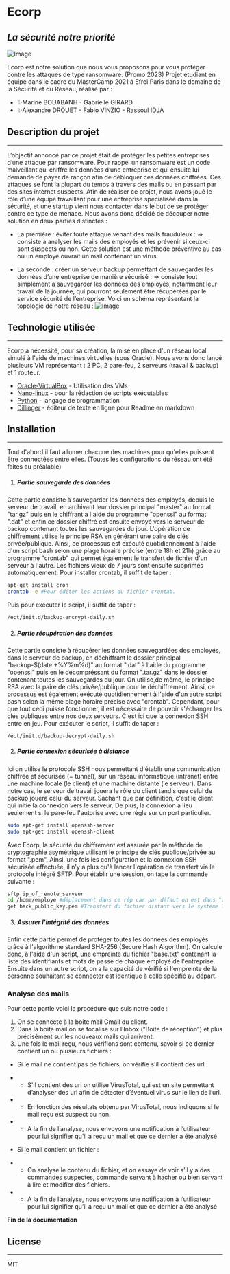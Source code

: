 # Ecorp
## _La sécurité notre priorité_

![Image](master/logo-pj-Ransomeware.png) 

Ecorp est notre solution que nous vous proposons pour vous protéger contre les attaques de type ransomware. 
(Promo 2023) Projet étudiant en équipe dans le cadre du MasterCamp 2021 à Efrei Paris dans le domaine de la Sécurité et du Réseau, réalisé par : 
- ✨Marine BOUABANH - Gabrielle GIRARD  
- ✨Alexandre DROUET - Fabio VINZIO - Rassoul IDJA 


## Description du projet
---
L’objectif annoncé par ce projet était de protéger les petites entreprises d’une attaque par ransomware. Pour rappel un ransomware est un code malveillant qui chiffre les données d’une entreprise et qui ensuite lui demande de payer de rançon afin de débloquer ces données chiffrées. Ces attaques se font la plupart du temps à travers des mails ou en passant par des sites internet suspects.
Afin de réaliser ce projet, nous avons joué le rôle d’une équipe travaillant pour une entreprise spécialisée dans la sécurité, et une startup vient nous contacter dans le but de se protéger contre ce type de menace. Nous avons donc décidé de découper notre solution en deux parties distinctes : 
-	La première : éviter toute attaque venant des mails frauduleux :
=> consiste à analyser les mails des employés et les prévenir si ceux-ci sont suspects ou non. Cette solution est une méthode préventive au cas où un employé ouvrait un mail contenant un virus. 

-	La seconde : créer un serveur backup permettant de sauvegarder les données d’une entreprise de manière sécurisé :
=> consiste tout simplement à sauvegarder les données des employés, notamment leur travail de la journée, qui pourront seulement être récupérées par le service sécurité de l’entreprise. 
Voici un schéma représentant la topologie de notre réseau :
![Image](master/reseau_projet_mc.png) 

## Technologie utilisée
---
Ecorp a nécessité, pour sa création, la mise en place d'un réseau local simulé à l'aide de machines virtuelles (sous Oracle). Nous avons donc lancé plusieurs VM représentant : 2 PC, 2 pare-feu, 2 serveurs (travail & backup) et 1 routeur. 

- [Oracle-VirtualBox](https://www.virtualbox.org/) - Utilisation des VMs
- [Nano-linux]() - pour la rédaction de scripts exécutables
- [Python]() - langage de programmation
- [Dillinger](https://dillinger.io/) - éditeur de texte en ligne pour Readme en markdown

## Installation
---
Tout d'abord il faut allumer chacune des machines pour qu'elles puissent être connectées entre elles. (Toutes les configurations du réseau ont été faites au préalable)

1. ##### Partie sauvegarde des données 
Cette partie consiste à sauvegarder les données des employés, depuis le serveur de travail, en archivant leur dossier principal "master" au format "tar.gz" puis en le chiffrant à l'aide du programme "openssl" au format ".dat" et enfin ce dossier chiffré est ensuite envoyé vers le serveur de backup contenant toutes les sauvegardes du jour. L'opération de chiffrement utilise le principe RSA en générant une paire de clés privée/publique. Ainsi, ce processus est exécuté quotidiennement à l'aide d'un script bash selon une plage horaire précise (entre 18h et 21h) grâce au programme "crontab" qui permet également le transfert de fichier d'un serveur à l'autre. Les fichiers vieux de 7 jours sont ensuite supprimés automatiquement.
Pour installer crontab, il suffit de taper :
```sh
apt-get install cron
crontab -e #Pour éditer les actions du fichier crontab.
```
Puis pour exécuter le script, il suffit de taper :
```sh
/ect/init.d/backup-encrypt-daily.sh 
```
2. ##### Partie récupération des données 
Cette partie consiste à récupérer les données sauvegardées des employés, dans le serveur de backup, en déchiffrant le dossier principal "backup-$(date +%Y%m%d)" au format ".dat" à l'aide du programme "openssl" puis en le décompréssant du format ".tar.gz" dans le dossier contenant toutes les sauvegardes du jour. On utilise,de même, le principe RSA avec la paire de clés privée/publique pour le déchiffrement. Ainsi, ce processus est également exécuté quotidiennement à l'aide d'un autre script bash selon la même plage horaire précise avec "crontab". Cependant, pour que tout ceci puisse fonctionner, il est nécessaire de pouvoir s'échanger les clés publiques entre nos deux serveurs. C'est ici que la connexion SSH entre en jeu.
Pour exécuter le script, il suffit de taper :
```sh
/ect/init.d/backup-decrypt-daily.sh 
```
2. ##### Partie connexion sécurisée à distance
Ici on utilise le protocole SSH nous permettant d'établir une communication chiffrée et sécurisée (= tunnel), sur un réseau informatique (intranet) entre une machine locale (le client) et une machine distante (le serveur). Dans notre cas, le serveur de travail jouera le rôle du client tandis que celui de backup jouera celui du serveur. Sachant que par définition, c'est le client qui initie la connexion vers le serveur. De plus, la connexion a lieu seulement si le pare-feu l'autorise avec une règle sur un port particulier.
```sh
sudo apt-get install openssh-server
sudo apt-get install openssh-client
```
Avec Ecorp, la sécurité du chiffrement est assurée par la méthode de cryptographie asymétrique utilisant le principe de clés publique/privée au format ".pem". 
Ainsi, une fois les configuration et la connexion SSH sécurisée effectuée, il n'y a plus qu'à lancer l'opération de transfert via le protocole intégré SFTP.
Pour établir une session, on tape la commande suivante :
```sh
sftp ip_of_remote_serveur 
cd /home/employe #déplacement dans ce rép car par défaut on est dans "/root"
get back_public_key.pem #Transfert du fichier distant vers le système local
```
3. ##### Assurer l'intégrité des données 
Enfin cette partie permet de protéger toutes les données des employés grâce à l'algorithme standard SHA-256 (Secure Hash Algorithm).
On calcule donc, à l'aide d'un script, une empreinte du fichier "base.txt" contenant la liste des identifiants et mots de passe de chaque employé de l'entreprise.
Ensuite dans un autre script, on a la capacité de vérifié si l'empreinte de la personne souhaitant se connecter est identique à celle spécifié au départ.

### Analyse des mails
Pour cette partie voici la procédure que suis notre code : 
1. On se connecte à la boite mail Gmail du client. 
2. Dans la boite mail on se focalise sur l’Inbox (“Boite de réception”) et plus précisément sur les nouveaux mails qui arrivent.  
3. Une fois le mail reçu, nous vérifions sont contenu, savoir si ce dernier contient un ou plusieurs fichiers :
- Si le mail ne contient pas de fichiers, on vérifie s'il contient des url :
- - S'il contient des url on utilise VirusTotal, qui est un site permettant d’analyser des url afin de détecter d’éventuel virus sur le lien de l’url. 
- - En fonction des résultats obtenu par VirusTotal, nous indiquons si le mail reçu est suspect ou non.
- - A la fin de l’analyse, nous envoyons une notification à l’utilisateur pour lui signifier qu’il a reçu un mail et que ce dernier a été analysé

- Si le mail contient un fichier :
- - On analyse le contenu du fichier, et on essaye de voir s’il y a des commandes suspectes, commande servant à hacher ou bien servant à lire et modifier des fichiers.
- - A la fin de l’analyse, nous envoyons une notification à l’utilisateur pour lui signifier qu’il a reçu un mail et que ce dernier a été analysé

**Fin de la documentation**

## License
---
MIT
